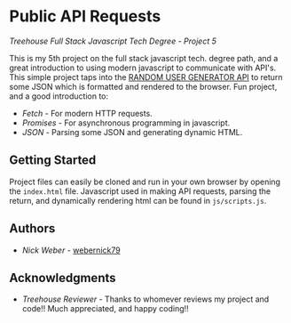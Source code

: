 # Public API Requests

*Treehouse Full Stack Javascript Tech Degree - Project 5*

This is my 5th project on the full stack javascript tech. degree path, and a great introduction to using modern javascript to communicate with API's. This simple project taps into the [RANDOM USER GENERATOR API](https://randomuser.me/) to return some JSON which is formatted and rendered to the browser. Fun project, and a good introduction to:

- *Fetch* - For modern HTTP requests.
- *Promises* - For asynchronous programming in javascript.
- *JSON* - Parsing some JSON and generating dynamic HTML.

## Getting Started

Project files can easily be cloned and run in your own browser by opening the `index.html` file. Javascript used in making API requests, parsing the return, and dynamically rendering html can be found in `js/scripts.js`.

## Authors

* *Nick Weber* - [webernick79](https://github.com/webernick79)

## Acknowledgments

- *Treehouse Reviewer* - Thanks to whomever reviews my project and code!! Much appreciated, and happy coding!!